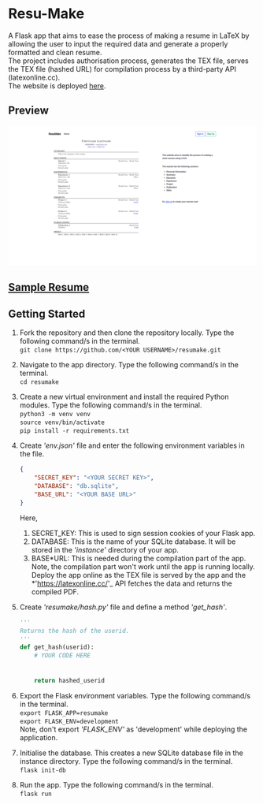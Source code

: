 # Resu-Make

A Flask app that aims to ease the process of making a resume in LaTeX by allowing the user to input the required data and generate a properly formatted and clean resume. \
The project includes authorisation process, generates the TEX file, serves the TEX file (hashed URL) for compilation process by a third-party API (latexonline.cc). \
The website is deployed [here](http://resumake.pythonanywhere.com/).

## Preview

![preview](preview/preview.gif)

## [Sample Resume](preview/sample.pdf)

## Getting Started

1. Fork the repository and then clone the repository locally. Type the following command/s in the terminal. \
   `git clone https://github.com/<YOUR USERNAME>/resumake.git`

2. Navigate to the app directory. Type the following command/s in the terminal. \
   `cd resumake`

3. Create a new virtual environment and install the required Python modules. Type the following command/s in the terminal. \
   `python3 -m venv venv` \
   `source venv/bin/activate` \
   `pip install -r requirements.txt`

4. Create _'env.json'_ file and enter the following environment variables in the file.

   ```JSON
   {
       "SECRET_KEY": "<YOUR SECRET KEY>",
       "DATABASE": "db.sqlite",
       "BASE_URL": "<YOUR BASE URL>"
   }
   ```

   Here,

   1. SECRET_KEY: This is used to sign session cookies of your Flask app.
   2. DATABASE: This is the name of your SQLite database. It will be stored in the _'instance'_ directory of your app.
   3. BASE*URL: This is needed during the compilation part of the app. Note, the compilation part won't work until the app is running locally. Deploy the app online as the TEX file is served by the app and the *'https://latexonline.cc/'_ API fetches the data and returns the compiled PDF.

5. Create _'resumake/hash.py'_ file and define a method _'get_hash'_.

   ```Python
   '''
   Returns the hash of the userid.
   '''
   def get_hash(userid):
       # YOUR CODE HERE


       return hashed_userid
   ```

6. Export the Flask environment variables. Type the following command/s in the terminal. \
   `export FLASK_APP=resumake` \
   `export FLASK_ENV=development` \
   Note, don't export _'FLASK_ENV'_ as 'development' while deploying the application.
7. Initialise the database. This creates a new SQLite database file in the instance directory. Type the following command/s in the terminal. \
   `flask init-db`

8. Run the app. Type the following command/s in the terminal. \
   `flask run`
